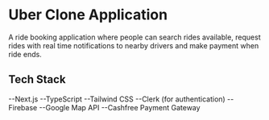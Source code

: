 # Uber Clone Application 

A ride booking application where people can search rides available, request rides with real time notifications to nearby drivers and make payment when ride ends.

## Tech Stack

--Next.js
--TypeScript
--Tailwind CSS
--Clerk (for authentication)
--Firebase
--Google Map API
--Cashfree Payment Gateway